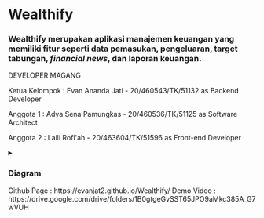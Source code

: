 # Wealthify

<p><h3>Wealthify merupakan aplikasi manajemen keuangan yang memiliki fitur seperti data pemasukan, pengeluaran, target tabungan, <i>financial news</i>, dan laporan keuangan.</h3></p>

<p>DEVELOPER MAGANG</p>
<p>Ketua Kelompok : Evan Ananda Jati - 20/460543/TK/51132 as Backend Developer </p>
<p>Anggota 1 : Adya Sena Pamungkas - 20/460536/TK/51125 as Software Architect</p>
<p>Anggota 2 : Laili Rofi'ah - 20/463604/TK/51596 as Front-end Developer </p>

<details>
  <summary><h3>Diagram</h3></summary>
<summary><h3>Class Diagram</h3></summary>
<img src="docs/assets/img/classdiagram.png" class="img-responsive" alt="">

<summary><h3>Use Case Diagram</h3></summary>
<img src="docs/assets/img/usecase.png" class="img-responsive" alt="">

<summary><h3>Activity Diagram</h3></summary>
<img src="docs/assets/img/activity1.png" class="img-responsive" alt="">
<img src="docs/assets/img/activity2.png" class="img-responsive" alt="">

<summary><h3>Entity Relation Diagram</h3></summary>
<img src="docs/assets/img/erd.png" class="img-responsive" alt="">
</details>
Github Page : https://evanjat2.github.io/Wealthify/
Demo Video : https://drive.google.com/drive/folders/1B0gtgeGvSST65JPO9aMkc385A_G7wVUH

